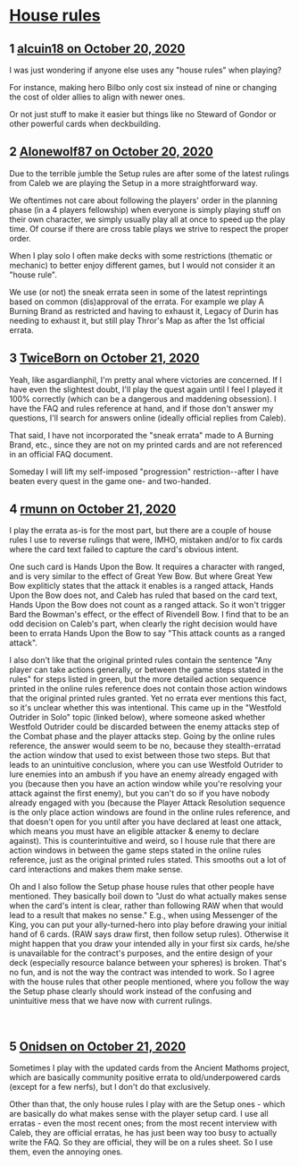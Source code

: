 # [House rules](https://community.fantasyflightgames.com/topic/311973-house-rules/)

## 1 [alcuin18 on October 20, 2020](https://community.fantasyflightgames.com/topic/311973-house-rules/?do=findComment&comment=4003043)

I was just wondering if anyone else uses any "house rules" when playing?

For instance, making hero Bilbo only cost six instead of nine or changing the cost of older allies to align with newer ones.

Or not just stuff to make it easier but things like no Steward of Gondor or other powerful cards when deckbuilding.

## 2 [Alonewolf87 on October 20, 2020](https://community.fantasyflightgames.com/topic/311973-house-rules/?do=findComment&comment=4003255)

Due to the terrible jumble the Setup rules are after some of the latest rulings from Caleb we are playing the Setup in a more straightforward way.

We oftentimes not care about following the players' order in the planning phase (in a 4 players fellowship) when everyone is simply playing stuff on their own character, we simply usually play all at once to speed up the play time. Of course if there are cross table plays we strive to respect the proper order.

When I play solo I often make decks with some restrictions (thematic or mechanic) to better enjoy different games, but I would not consider it an "house rule".

We use (or not) the sneak errata seen in some of the latest reprintings based on common (dis)approval of the errata. For example we play A Burning Brand as restricted and having to exhaust it, Legacy of Durin has needing to exhaust it, but still play Thror's Map as after the 1st official errata.

## 3 [TwiceBorn on October 21, 2020](https://community.fantasyflightgames.com/topic/311973-house-rules/?do=findComment&comment=4003592)

Yeah, like asgardianphil, I'm pretty anal where victories are concerned. If I have even the slightest doubt, I'll play the quest again until I feel I played it 100% correctly (which can be a dangerous and maddening obsession). I have the FAQ and rules reference at hand, and if those don't answer my questions, I'll search for answers online (ideally official replies from Caleb).

That said, I have not incorporated the "sneak errata" made to A Burning Brand, etc., since they are not on my printed cards and are not referenced in an official FAQ document. 

Someday I will lift my self-imposed "progression" restriction--after I have beaten every quest in the game one- and two-handed. 

## 4 [rmunn on October 21, 2020](https://community.fantasyflightgames.com/topic/311973-house-rules/?do=findComment&comment=4003692)

I play the errata as-is for the most part, but there are a couple of house rules I use to reverse rulings that were, IMHO, mistaken and/or to fix cards where the card text failed to capture the card's obvious intent.

One such card is Hands Upon the Bow. It requires a character with ranged, and is very similar to the effect of Great Yew Bow. But where Great Yew Bow expliticly states that the attack it enables is a ranged attack, Hands Upon the Bow does not, and Caleb has ruled that based on the card text, Hands Upon the Bow does not count as a ranged attack. So it won't trigger Bard the Bowman's effect, or the effect of Rivendell Bow. I find that to be an odd decision on Caleb's part, when clearly the right decision would have been to errata Hands Upon the Bow to say "This attack counts as a ranged attack".

I also don't like that the original printed rules contain the sentence "Any player can take actions generally, or between the game steps stated in the rules" for steps listed in green, but the more detailed action sequence printed in the online rules reference does not contain those action windows that the original printed rules granted. Yet no errata ever mentions this fact, so it's unclear whether this was intentional. This came up in the "Westfold Outrider in Solo" topic (linked below), where someone asked whether Westfold Outrider could be discarded between the enemy attacks step of the Combat phase and the player attacks step. Going by the online rules reference, the answer would seem to be no, because they stealth-erratad the action window that used to exist between those two steps. But that leads to an unintuitive conclusion, where you can use Westfold Outrider to lure enemies into an ambush if you have an enemy already engaged with you (because then you have an action window while you're resolving your attack against the first enemy), but you can't do so if you have nobody already engaged with you (because the Player Attack Resolution sequence is the only place action windows are found in the online rules reference, and that doesn't open for you until after you have declared at least one attack, which means you must have an eligible attacker & enemy to declare against). This is counterintuitive and weird, so I house rule that there are action windows in between the game steps stated in the online rules reference, just as the original printed rules stated. This smooths out a lot of card interactions and makes them make sense.

Oh and I also follow the Setup phase house rules that other people have mentioned. They basically boil down to "Just do what actually makes sense when the card's intent is clear, rather than following RAW when that would lead to a result that makes no sense." E.g., when using Messenger of the King, you can put your ally-turned-hero into play before drawing your initial hand of 6 cards. (RAW says draw first, then follow setup rules). Otherwise it might happen that you draw your intended ally in your first six cards, he/she is unavailable for the contract's purposes, and the entire design of your deck (especially resource balance between your spheres) is broken. That's no fun, and is not the way the contract was intended to work. So I agree with the house rules that other people mentioned, where you follow the way the Setup phase clearly should work instead of the confusing and unintuitive mess that we have now with current rulings.

 

## 5 [Onidsen on October 21, 2020](https://community.fantasyflightgames.com/topic/311973-house-rules/?do=findComment&comment=4003740)

Sometimes I play with the updated cards from the Ancient Mathoms project, which are basically community positive errata to old/underpowered cards (except for a few nerfs), but I don't do that exclusively.

Other than that, the only house rules I play with are the Setup ones - which are basically do what makes sense with the player setup card. I use all erratas - even the most recent ones; from the most recent interview with Caleb, they are official erratas, he has just been way too busy to actually write the FAQ. So they are official, they will be on a rules sheet. So I use them, even the annoying ones.

